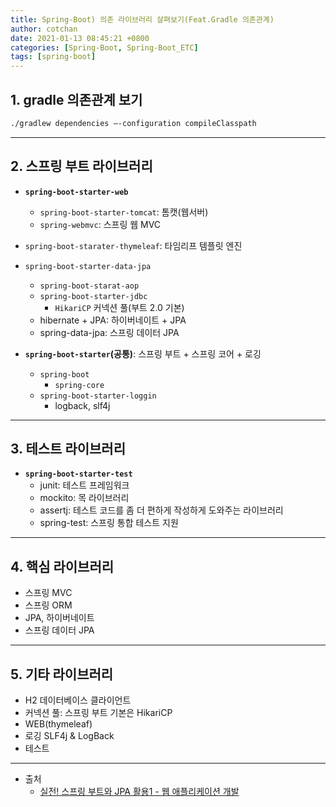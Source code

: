 ```yaml
---
title: Spring-Boot) 의존 라이브러리 살펴보기(Feat.Gradle 의존관계)
author: cotchan 
date: 2021-01-13 08:45:21 +0800 
categories: [Spring-Boot, Spring-Boot_ETC]
tags: [spring-boot] 
---
```


## 1. gradle 의존관계 보기

```bash
./gradlew dependencies —-configuration compileClasspath
```

---


## 2. 스프링 부트 라이브러리

+ **`spring-boot-starter-web`**
  + `spring-boot-starter-tomcat`: 톰캣(웹서버)
  + `spring-webmvc`: 스프링 웹 MVC

+ `spring-boot-starater-thymeleaf`: 타임리프 템플릿 엔진
+ `spring-boot-starter-data-jpa`
  + `spring-boot-starat-aop`
  + `spring-boot-starter-jdbc`
    + `HikariCP` 커넥션 풀(부트 2.0 기본)
  + hibernate + JPA: 하이버네이트 + JPA
  + spring-data-jpa: 스프링 데이터 JPA
+ **`spring-boot-starter`(공통)**: 스프링 부트 + 스프링 코어 + 로깅
  + `spring-boot`
    + `spring-core`
  + `spring-boot-starter-loggin`
    + logback, slf4j

---

## 3. 테스트 라이브러리

+ **`spring-boot-starter-test`**
  + junit: 테스트 프레임워크
  + mockito: 목 라이브러리
  + assertj: 테스트 코드를 좀 더 편하게 작성하게 도와주는 라이브러리
  + spring-test: 스프링 통합 테스트 지원

---

## 4. 핵심 라이브러리

+ 스프링 MVC
+ 스프링 ORM
+ JPA, 하이버네이트
+ 스프링 데이터 JPA 

---

## 5. 기타 라이브러리

+ H2 데이터베이스 클라이언트
+ 커넥션 풀: 스프링 부트 기본은 HikariCP
+ WEB(thymeleaf)
+ 로깅 SLF4j & LogBack
+ 테스트


---

+ 출처
    + [실전! 스프링 부트와 JPA 활용1 - 웹 애플리케이션 개발](https://www.inflearn.com/course/%EC%8A%A4%ED%94%84%EB%A7%81%EB%B6%80%ED%8A%B8-JPA-%ED%99%9C%EC%9A%A9-1/dashboard)
